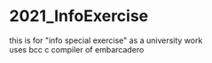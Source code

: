 # 2021_InfoExercise
this is for "info special exercise" as a university work <br>
uses bcc c compiler of embarcadero <br>

